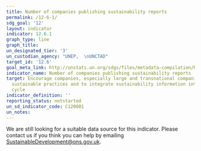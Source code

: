 ```yaml
---
title: Number of companies publishing sustainability reports
permalink: /12-6-1/
sdg_goal: '12'
layout: indicator
indicator: 12.6.1
graph_type: line
graph_title:
un_designated_tier: '3'
un_custodian_agency: "UNEP,  \nUNCTAD"
target_id: '12.6'
goal_meta_link: http://unstats.un.org/sdgs/files/metadata-compilation/Metadata-Goal-12.pdf
indicator_name: Number of companies publishing sustainability reports
target: Encourage companies, especially large and transnational companies, to adopt
  sustainable practices and to integrate sustainability information into their reporting
  cycle
indicator_definition: ''
reporting_status: notstarted
un_sd_indicator_code: C120601
un_notes:
---
```


We are still looking for a suitable data source for this indicator. Please contact us if you think you can help by emailing <a href="mailto:SustainableDevelopment@ons.gov.uk">SustainableDevelopment@ons.gov.uk</a>.


